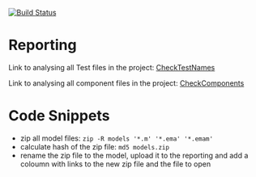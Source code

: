 [![Build Status](https://travis-ci.org/EmbeddedMontiArc/reporting.svg?branch=master)](https://travis-ci.org/EmbeddedMontiArc/reporting)

Reporting
========

Link to analysing all Test files in the project:
[CheckTestNames](https://explorer.embeddedmontiarc.com/report/reportEWT.html?sorts[NameEndsWithTest]=1)

Link to analysing all component files in the project:
[CheckComponents](https://explorer.embeddedmontiarc.com/report/report.html?sorts[Valid]=1&sorts[Parse]=-1&sorts[Resolve]=-1)


Code Snippets
======

* zip all model files: `zip -R models '*.m' '*.ema' '*.emam'`
* calculate hash of the zip file: `md5 models.zip`
* rename the zip file to the model, upload it to the reporting and add a coloumn with links to the new zip file and the file to open 
